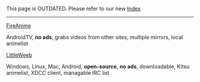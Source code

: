 This page is OUTDATED. Please refer to our new [Index](https://docs.zoho.com.au/sheet/open/stzn58acc24611fea414e8901724ff4510fe8/sheets/Applications/ranges/A1)

-------------------------------------

[FireAnime](https://www.reddit.com/r/FireAnime/)

AndroidTV, **no ads**, grabs videos from other sites, multiple mirrors, local animelist

[LittleWeeb](https://littleweeb.github.io/)

Windows, Linux, Mac, Android, **open-source**, **no ads**, downloadable, Kitsu animelist, XDCC client, managable IRC list